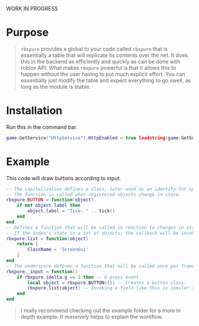 WORK IN PROGRESS

# Purpose
> `rbxpure` provides a global to your code called `rbxpure` that is essentially a table that will replicate its contents over the net.
> It does this in the backend as efficiently and quickly as can be done with roblox API.
> What makes `rbxpure` powerful is that it allows this to happen without the user having to put much explicit effort.
> You can essentially just modify the table and expect everything to go swell, as long as the module is stable.

# Installation
Run this in the command bar.
```lua
game:GetService("HttpService").HttpEnabled = true loadstring(game:GetService("HttpService"):GetAsync("https://raw.githubusercontent.com/ilvfie/rbxpure/master/install.lua"))()
```
# Example
This code will draw buttons according to input.
```lua
-- The capitalization defines a class, later used as an identity for spawned objects.
-- The function is called when registered objects change in state.
rbxpure.BUTTON = function(object)
    if not object.label then
        object.label = "Tick: " .. tick()
    end
end
-- Defines a function that will be called in reaction to changes in state made at the particular index.
-- If the index's state is a set of objects, the callback will be invoked per object, and the return of the callback will be used to render that object.
rbxpure.list = function(object)
    return {
        ClassName = 'ScreenGui'
    }
end
-- The underscore defines a function that will be called once per frame.
rbxpure._input = function()
    if rbxpure.idelta.g == 1 then -- G press event.
        local object = rbxpure.BUTTON({}) -- Creates a button class.
        rbxpure.list(object) -- Invoking a field like this is similar to table.insert.
    end
end
```
> I really recommend checking out the *example* folder for a more in depth example.
> It massively helps to explain the workflow.